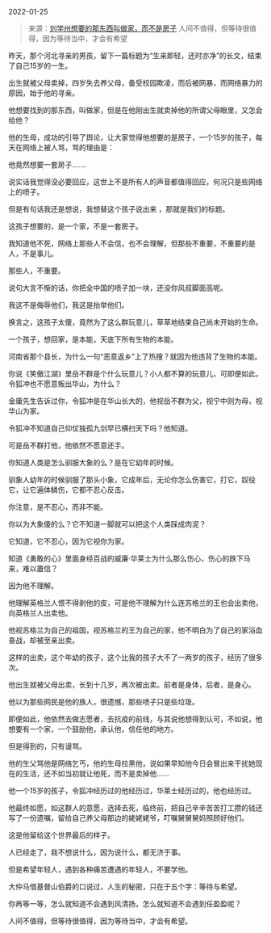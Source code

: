 2022-01-25

> 来源：[刘学州想要的那东西叫做家，而不是房子](http://mp.weixin.qq.com/s?__biz=MzU3NDc5Nzc0NQ==&mid=2247512273&idx=1&sn=90128b33ba945de9fcb622de2d9e9144&chksm=fd2e120fca599b19812ca674bc06dc004050bf2e0348d5ab46273547e6f3379ec50ddc73f1f5&scene=27#wechat_redirect)
> 人间不值得，但等待很值得，因为等待当中，才会有希望

昨天，那个河北寻亲的男孩，留下一篇标题为“生来即轻，还时亦净”的长文，结束了自己15岁的一生。

出生就被父母卖掉，四岁失去养父母，备受校园欺凌，而后被网暴，而网络暴力的原因，始于他的寻亲。  

  

他想要找到的那东西，叫做家，但是在他刚出生就卖掉他的所谓父母眼里，又怎会给他？  

  

他的生母，成功的引导了舆论，让大家觉得他想要的是房子，一个15岁的孩子，每天在网络上被人骂，骂的理由是：

  

他竟然想要一套房子.......

  

说实话我觉得没必要回应，这世上不是所有人的声音都值得回应，何况只是些网络上的喷子。  

  

但是有句话我还是想说，我想替这个孩子说出来 ，那就是我们的标题。  

  

这孩子想要的，是一个家，不是一套房子。  

  

我知道他不死，网络上那些人不会信，也不会理解，但那些不重要，不重要的是人，不是事儿。

  

那些人，不重要。

  

说句大言不惭的话，你把全中国的喷子加一块，还没你风叔脚面高呢。  

  

我这不是侮辱他们，我这是抬举他们。  

  

换言之，这孩子太傻，竟然为了这么群玩意儿，草草地结束自己尚未开始的生命。  

  

一个孩子，想回家，是本能，天底下所有生物的本能。  

  

河南省那个县长，为什么一句“恶意返乡”上了热搜？就因为他违背了生物的本能。  

  

你说《笑傲江湖》里岳不群是个什么玩意儿？小人都不算的玩意儿，可即便如此，令狐冲也不愿意叛出华山，为什么？  

  

金庸先生告诉过你，令狐冲是在华山长大的，他视岳不群为父，视宁中则为母，视华山为家。

  

令狐冲不知道自己仰仗独孤九剑早已横扫天下吗？他知道。  

  

可是岳不群打他，他依然不愿意还手。  

  

你知道人类是怎么驯服大象的么？是在它幼年的时候。  

  

驯象人幼年的时候驯服了那头小象，它成年后，无论你怎么伤害它，打它，奴役它，让它遍体鳞伤，它都不忍心反击。  

  

你注意，是不忍心，而非不能。  

  

你以为大象傻的么？它不知道一脚就可以把这个人类踩成肉泥？  

  

它知道，它不忍心，因为它视你为家。

  

知道《勇敢的心》里面身经百战的威廉·华莱士为什么那么伤心，伤心的跌下马来，难以置信？

  

因为他不理解。

  

他理解英格兰人恨不得剥他的皮，可是他不理解为什么连苏格兰的王也会出卖他，向英格兰人出卖他。  

  

他视苏格兰为自己的祖国，视苏格兰的王为自己的家，他不明白为了自己的家浴血奋战，却被至亲出卖。  

  

这样的出卖，这个年幼的孩子，这个比我的孩子大不了一两岁的孩子，经历了很多次。  

  

他出生就被父母出卖，长到十几岁，再次被出卖。前者是身体，后者，是身心。

  

他以为那些网民是他的族人，很遗憾，那些喷子只是些垃圾。  

  

即便如此，他依然去做志愿者，去抗疫的前线，与其说他想得到认可，不如说，他想要有一个家，一个鼓励他，承认他，信任他的地方。  

  

但是得到的，只有谩骂。  

  

他的生父骂他是网络乞丐，他的生母拉黑他，说如果早知他今日会冒出来干扰她现在的生活，还不如当初就让他死，而不是卖掉他......

  

他一个15岁的孩子，令狐冲经历过的他经历过，华莱士经历过的，他也经历过。

  

他最终如愿，如这群人的意愿，选择去死，临终前，把自己辛辛苦苦打工攒的钱还写了一份遗嘱，留给自己养父母那边的姥姥姥爷，叮嘱舅舅舅妈照顾好他们。

  

  

这是他留给这个世界最后的样子。

  

人已经走了，我不想说什么，因为说什么，都无济于事。  

  

但是希望年轻人，遇到各种痛苦遭遇的年轻人，不要学他。  

  

大仲马借基督山伯爵的口说过，人生的秘密，只在于五个字：等待与希望。  

  

你再等一等，怎么就知道不会遇到风清扬，怎么就知道不会遇到任盈盈呢？  

  

人间不值得，但等待很值得，因为等待当中，才会有希望。

